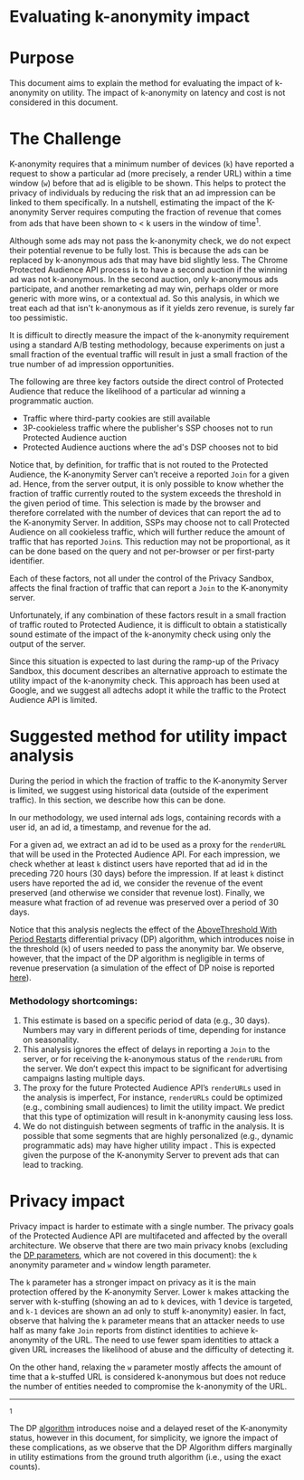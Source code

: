 # Evaluating k-anonymity impact

# Purpose

This document aims to explain the method for evaluating the impact of k-anonymity on utility. The impact of k-anonymity on latency and cost is not considered in this document.

# The Challenge

K-anonymity requires that a minimum number of devices (`k`) have reported a request to show a particular ad (more precisely, a render URL) within a time window (`w`) before that ad is eligible to be shown. This helps to protect the privacy of individuals by reducing the risk that an ad impression can be linked to them specifically. In a nutshell, estimating the impact of the K-anonymity Server requires computing the fraction of revenue that comes from ads that have been shown to &lt; k users in the window of time<sup>1</sup>.

Although some ads may not pass the k-anonymity check, we do not expect their potential revenue to be fully lost. This is because the ads can be replaced by k-anonymous ads that may have bid slightly less. The Chrome Protected Audience API process is to have a second auction if the winning ad was not k-anonymous. In the second auction, only k-anonymous ads participate, and another remarketing ad may win, perhaps older or more generic with more wins, or a contextual ad.  So this analysis, in which we treat each ad that isn't k-anonymous as if it yields zero revenue, is surely far too pessimistic.

It is difficult to directly measure the impact of the k-anonymity requirement using a standard A/B testing methodology, because experiments on just a small fraction of the eventual traffic will result in just a small fraction of the true number of ad impression opportunities.

The following are three key factors outside the direct control of Protected Audience that reduce the likelihood of a particular ad winning a programmatic auction.

*   Traffic where third-party cookies are still available
*   3P-cookieless traffic where the publisher's SSP chooses not to run Protected Audience auction
*   Protected Audience auctions where the ad's DSP chooses not to bid

Notice that, by definition, for traffic that is not routed to the Protected Audience, the K-anonymity Server can’t receive a reported `Join` for a given ad. Hence, from the server output, it is only possible to know whether the fraction of traffic currently routed to the system exceeds the threshold in the given period of time. This selection is made by the browser and therefore correlated with the number of devices that can report the ad to the K-anonymity Server. In addition, SSPs may choose not to call Protected Audience on all cookieless traffic, which will further reduce the amount of traffic that has reported `Join`s. This reduction may not be proportional, as it can be done based on the query and not per-browser or per first-party identifier. 

Each of these factors, not all under the control of the Privacy Sandbox, affects the final fraction of traffic that can report a `Join` to the K-anonymity server.

Unfortunately, if any combination of these factors result in a small fraction of traffic routed to Protected Audience, it is difficult to obtain a statistically sound estimate of the impact of the k-anonymity check using only the output of the server. 

Since this situation is expected to last during the ramp-up of the Privacy Sandbox, this document describes an alternative approach to estimate the utility impact of the k-anonymity check. This approach has been used at Google, and we suggest all adtechs adopt it while the traffic to the Protect Audience API is limited. 


# Suggested method for utility impact analysis

During the period in which the fraction of traffic to the K-anonymity Server is limited, we suggest using historical data (outside of the experiment traffic). In this section, we describe how this can be done. 

In our methodology, we used internal ads logs, containing records with a user id, an ad id, a timestamp, and revenue for the ad.

For a given ad, we extract an ad id to be used as a proxy for the `renderURL` that will be used in the Protected Audience API. For each impression, we check whether at least `k` distinct users have reported that ad id in the preceding 720 hours (30 days) before the impression. If at least `k` distinct users have reported the ad id, we consider the revenue of the event preserved (and otherwise we consider that revenue lost). Finally, we measure what fraction of ad revenue was preserved over a period of 30 days.

Notice that this analysis neglects the effect of the [AboveThreshold With Period Restarts](https://github.com/WICG/turtledove/blob/main/FLEDGE_k_anonymity_differential_privacy.md) differential privacy (DP) algorithm, which introduces noise in the threshold (`k`) of users needed to pass the anonymity bar. We observe, however, that the impact of the DP algorithm is negligible in terms of revenue preservation (a simulation of the effect of DP noise is reported [here](https://github.com/WICG/turtledove/blob/main/FLEDGE_k_anonymity_server.md)). 

### Methodology shortcomings:

1. This estimate is based on a specific period of data (e.g., 30 days). Numbers may vary in different periods of time, depending for instance on seasonality.
2. This analysis ignores the effect of delays in reporting a `Join` to the server, or for receiving the k-anonymous status of the `renderURL` from the server. We don’t expect this impact to be significant for advertising campaigns lasting multiple days.
3. The proxy for the future Protected Audience API’s `renderURLs` used in the analysis is imperfect,  For instance, `renderURLs` could be optimized (e.g., combining small audiences) to limit the utility impact. We predict that this type of optimization will result in k-anonymity causing less loss.
4. We do not distinguish between segments of traffic in the analysis. It is possible that some segments that are highly personalized (e.g., dynamic programmatic ads) may have higher utility impact . This is expected given the purpose of the K-anonymity Server to prevent ads that can lead to tracking.

# Privacy impact

Privacy impact is harder to estimate with a single number. The privacy goals of the Protected Audience API are multifaceted and affected by the overall architecture. We observe that there are two main privacy knobs (excluding the [DP parameters](https://github.com/WICG/turtledove/blob/main/FLEDGE_k_anonymity_differential_privacy.md), which are not covered in this document): the `k` anonymity parameter and `w` window length parameter. 

The `k` parameter has a stronger impact on privacy as it is the main protection offered by the K-anonymity Server. Lower `k` makes attacking the server with k-stuffing (showing an ad to `k` devices, with 1 device is targeted, and `k-1` devices are shown an ad only to stuff k-anonymity) easier. In fact, observe that halving the `k` parameter means that an attacker needs to use half as many fake `Join` reports from distinct identities to achieve k-anonymity of the URL. The need to use fewer spam identities to attack a given URL increases the likelihood of abuse and the difficulty of detecting it.

On the other hand, relaxing the `w` parameter mostly affects the amount of time that a k-stuffed URL is considered k-anonymous but does not reduce the number of entities needed to compromise the k-anonymity of the URL.

<hr/>
<sup>1</sup> 

The DP [algorithm](https://github.com/WICG/turtledove/blob/main/FLEDGE_k_anonymity_differential_privacy.md) introduces noise and a delayed reset of the K-anonymity status,  however in this document, for simplicity, we ignore the impact of these complications, as we observe that the DP Algorithm differs marginally in utility estimations from the ground truth algorithm (i.e., using the exact counts).
